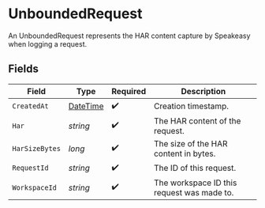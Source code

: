# UnboundedRequest

An UnboundedRequest represents the HAR content capture by Speakeasy when logging a request.


## Fields

| Field                                                                                 | Type                                                                                  | Required                                                                              | Description                                                                           |
| ------------------------------------------------------------------------------------- | ------------------------------------------------------------------------------------- | ------------------------------------------------------------------------------------- | ------------------------------------------------------------------------------------- |
| `CreatedAt`                                                                           | [DateTime](https://learn.microsoft.com/en-us/dotnet/api/system.datetime?view=net-5.0) | :heavy_check_mark:                                                                    | Creation timestamp.                                                                   |
| `Har`                                                                                 | *string*                                                                              | :heavy_check_mark:                                                                    | The HAR content of the request.                                                       |
| `HarSizeBytes`                                                                        | *long*                                                                                | :heavy_check_mark:                                                                    | The size of the HAR content in bytes.                                                 |
| `RequestId`                                                                           | *string*                                                                              | :heavy_check_mark:                                                                    | The ID of this request.                                                               |
| `WorkspaceId`                                                                         | *string*                                                                              | :heavy_check_mark:                                                                    | The workspace ID this request was made to.                                            |